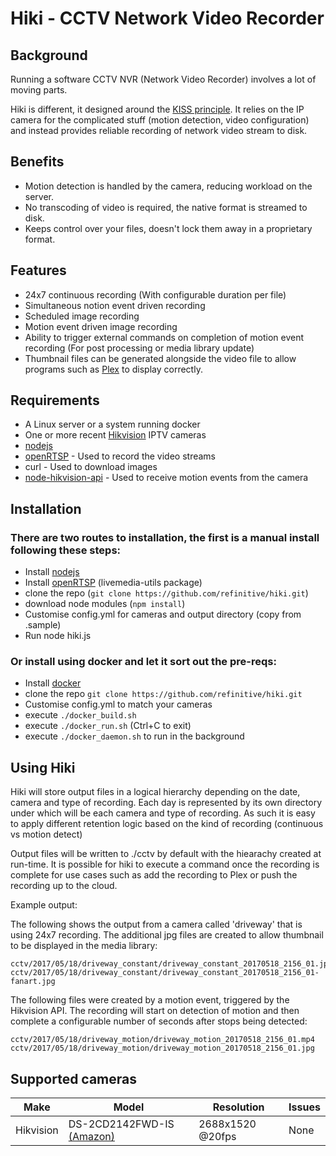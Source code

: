 # Hiki - CCTV Network Video Recorder

## Background

Running a software CCTV NVR (Network Video Recorder) involves a lot of moving parts.

Hiki is different, it designed around the [KISS principle](https://en.wikipedia.org/wiki/KISS_principle). It relies on the IP camera for the complicated stuff (motion detection, video configuration) and instead provides reliable recording of network video stream to disk.

## Benefits

- Motion detection is handled by the camera, reducing workload on the server.
- No transcoding of video is required, the native format is streamed to disk.
- Keeps control over your files, doesn't lock them away in a proprietary format.

## Features

- 24x7 continuous recording (With configurable duration per file)
- Simultaneous notion event driven recording
- Scheduled image recording
- Motion event driven image recording
- Ability to trigger external commands on completion of motion event recording (For post processing or media library update)
- Thumbnail files can be generated alongside the video file to allow programs such as [Plex](http://plex.tv/) to display correctly.

## Requirements

- A Linux server or a system running docker
- One or more recent [Hikvision](http://www.hikvision.co.uk/products_755.html) IPTV cameras
- [nodejs](https://nodejs.org/en/)
- [openRTSP](http://www.live555.com/openRTSP/) - Used to record the video streams
- curl - Used to download images
- [node-hikvision-api](https://github.com/nayrnet/node-hikvision-api) - Used to receive motion events from the camera

## Installation

### There are two routes to installation, the first is a manual install following these steps:

- Install [nodejs](https://nodejs.org/en/)
- Install [openRTSP](http://www.live555.com/openRTSP/) (livemedia-utils package)
- clone the repo (`git clone https://github.com/refinitive/hiki.git`)
- download node modules (`npm install`)
- Customise config.yml for cameras and output directory (copy from .sample)
- Run node hiki.js

### Or install using docker and let it sort out the pre-reqs:

- Install [docker](https://www.docker.com/community-edition)
- clone the repo `git clone https://github.com/refinitive/hiki.git`
- Customise config.yml to match your cameras
- execute `./docker_build.sh`
- execute `./docker_run.sh` (Ctrl+C to exit)
- execute `./docker_daemon.sh` to run in the background

## Using Hiki

Hiki will store output files in a logical hierarchy depending on the date, camera and type of recording. Each day is represented by its own directory under which will be each camera and type of recording. As such it is easy to apply different retention logic based on the kind of recording (continuous vs motion detect)

Output files will be written to ./cctv by default with the hiearachy created at run-time. It is possible for hiki to execute a command once the recording is complete for use cases such as add the recording to Plex or push the recording up to the cloud.

Example output:

The following shows the output from a camera called 'driveway' that is using 24x7 recording.
The additional jpg files are created to allow thumbnail to be displayed in the media library:

```cctv/2017/05/18/driveway_constant/driveway_constant_20170518_2156_01.mp4
cctv/2017/05/18/driveway_constant/driveway_constant_20170518_2156_01.jpg
cctv/2017/05/18/driveway_constant/driveway_constant_20170518_2156_01-fanart.jpg
```

The following files were created by a motion event, triggered by the Hikvision API. The recording will start on detection of motion and then complete a configurable number of seconds after stops being detected:

```cctv/2017/05/18/driveway_motion/driveway_motion_20170518_2156_01-fanart.jpg
cctv/2017/05/18/driveway_motion/driveway_motion_20170518_2156_01.mp4
cctv/2017/05/18/driveway_motion/driveway_motion_20170518_2156_01.jpg
```


## Supported cameras

| Make          | Model            | Resolution | Issues    |
| ------------- |-------------     | -----------| ----------|
| Hikvision     | DS-2CD2142FWD-IS [(Amazon)](https://www.amazon.co.uk/Hikvision-DS-2CD2142FWD-External-Network-Camera/dp/B017C4CCI4)| 2688x1520 @20fps | None|
